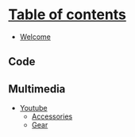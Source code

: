 # [Table of contents]()
* [Welcome][2]

## Code

## Multimedia
* [Youtube][3] 
	* [Accessories][4] 
	* [Gear][5] 

[2]:	README.md
[3]:	Youtube/README.md
[4]:	Youtube/Accessories.md
[5]:	Youtube/Gear.md
